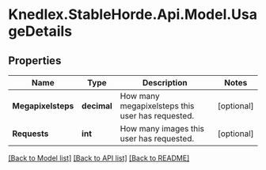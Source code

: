 # Knedlex.StableHorde.Api.Model.UsageDetails

## Properties

Name | Type | Description | Notes
------------ | ------------- | ------------- | -------------
**Megapixelsteps** | **decimal** | How many megapixelsteps this user has requested. | [optional] 
**Requests** | **int** | How many images this user has requested. | [optional] 

[[Back to Model list]](../README.md#documentation-for-models) [[Back to API list]](../README.md#documentation-for-api-endpoints) [[Back to README]](../README.md)

